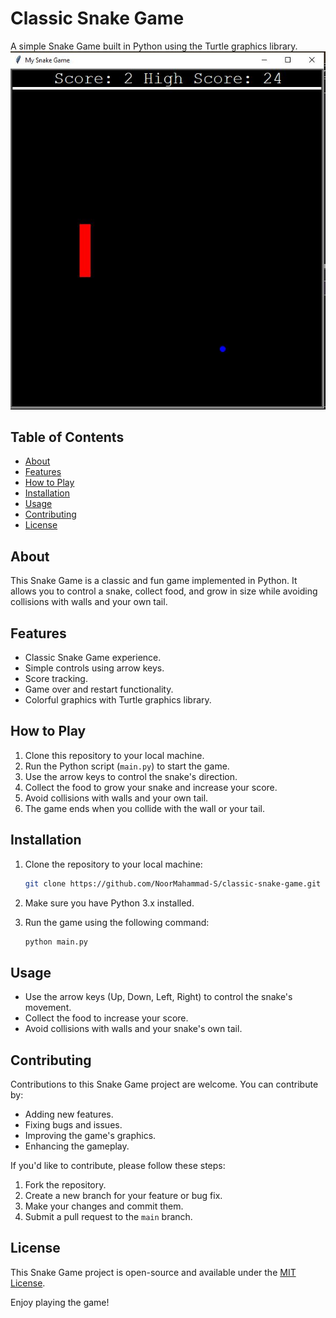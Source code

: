 # Classic Snake Game

A simple Snake Game built in Python using the Turtle graphics library.
![Game Screenshot](https://github.com/NoorMahammad-S/Classic_Snake_Game/blob/master/images/screenshot.JPG)

## Table of Contents

- [About](#about)
- [Features](#features)
- [How to Play](#how-to-play)
- [Installation](#installation)
- [Usage](#usage)
- [Contributing](#contributing)
- [License](#license)

## About

This Snake Game is a classic and fun game implemented in Python. It allows you to control a snake, collect food, and grow in size 
while avoiding collisions with walls and your own tail.

## Features

- Classic Snake Game experience.
- Simple controls using arrow keys.
- Score tracking.
- Game over and restart functionality.
- Colorful graphics with Turtle graphics library.

## How to Play

1. Clone this repository to your local machine.
2. Run the Python script (`main.py`) to start the game.
3. Use the arrow keys to control the snake's direction.
4. Collect the food to grow your snake and increase your score.
5. Avoid collisions with walls and your own tail.
6. The game ends when you collide with the wall or your tail.

## Installation

1. Clone the repository to your local machine:

   ```bash
   git clone https://github.com/NoorMahammad-S/classic-snake-game.git
   ```

2. Make sure you have Python 3.x installed.

3. Run the game using the following command:

   ```bash
   python main.py
   ```

## Usage

- Use the arrow keys (Up, Down, Left, Right) to control the snake's movement.
- Collect the food to increase your score.
- Avoid collisions with walls and your snake's own tail.

## Contributing

Contributions to this Snake Game project are welcome. You can contribute by:

- Adding new features.
- Fixing bugs and issues.
- Improving the game's graphics.
- Enhancing the gameplay.

If you'd like to contribute, please follow these steps:

1. Fork the repository.
2. Create a new branch for your feature or bug fix.
3. Make your changes and commit them.
4. Submit a pull request to the `main` branch.

## License

This Snake Game project is open-source and available under the [MIT License](LICENSE).

Enjoy playing the game!

